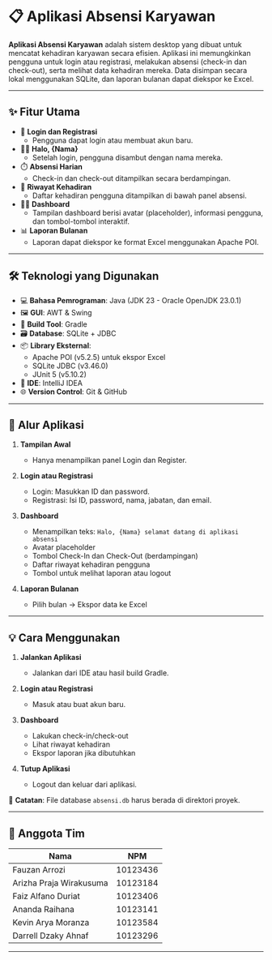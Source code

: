 # 📋 Aplikasi Absensi Karyawan

**Aplikasi Absensi Karyawan** adalah sistem desktop yang dibuat untuk mencatat kehadiran karyawan secara efisien. Aplikasi ini memungkinkan pengguna untuk login atau registrasi, melakukan absensi (check-in dan check-out), serta melihat data kehadiran mereka. Data disimpan secara lokal menggunakan SQLite, dan laporan bulanan dapat diekspor ke Excel.

---

## ✨ Fitur Utama

- 🔐 **Login dan Registrasi**
    - Pengguna dapat login atau membuat akun baru.
- 🙋‍♂️ **Halo, {Nama}**
    - Setelah login, pengguna disambut dengan nama mereka.
- ⏱️ **Absensi Harian**
    - Check-in dan check-out ditampilkan secara berdampingan.
- 📅 **Riwayat Kehadiran**
    - Daftar kehadiran pengguna ditampilkan di bawah panel absensi.
- 🧑‍💼 **Dashboard**
    - Tampilan dashboard berisi avatar (placeholder), informasi pengguna, dan tombol-tombol interaktif.
- 📊 **Laporan Bulanan**
    - Laporan dapat diekspor ke format Excel menggunakan Apache POI.

---

## 🛠️ Teknologi yang Digunakan

- 💻 **Bahasa Pemrograman**: Java (JDK 23 - Oracle OpenJDK 23.0.1)
- 🖼️ **GUI**: AWT & Swing
- 🧱 **Build Tool**: Gradle
- 🗃️ **Database**: SQLite + JDBC
- 📦 **Library Eksternal**:
    - Apache POI (v5.2.5) untuk ekspor Excel
    - SQLite JDBC (v3.46.0)
    - JUnit 5 (v5.10.2)
- 🧠 **IDE**: IntelliJ IDEA
- 🌐 **Version Control**: Git & GitHub

---

## 🔄 Alur Aplikasi

1. **Tampilan Awal**
    - Hanya menampilkan panel Login dan Register.

2. **Login atau Registrasi**
    - Login: Masukkan ID dan password.
    - Registrasi: Isi ID, password, nama, jabatan, dan email.

3. **Dashboard**
    - Menampilkan teks: `Halo, {Nama} selamat datang di aplikasi absensi`
    - Avatar placeholder
    - Tombol Check-In dan Check-Out (berdampingan)
    - Daftar riwayat kehadiran pengguna
    - Tombol untuk melihat laporan atau logout

4. **Laporan Bulanan**
    - Pilih bulan → Ekspor data ke Excel

---

## 💡 Cara Menggunakan

1. **Jalankan Aplikasi**
    - Jalankan dari IDE atau hasil build Gradle.

2. **Login atau Registrasi**
    - Masuk atau buat akun baru.

3. **Dashboard**
    - Lakukan check-in/check-out
    - Lihat riwayat kehadiran
    - Ekspor laporan jika dibutuhkan

4. **Tutup Aplikasi**
    - Logout dan keluar dari aplikasi.

📝 **Catatan**: File database `absensi.db` harus berada di direktori proyek.

---

## 👥 Anggota Tim

| Nama                          | NPM        |
|-------------------------------|------------|
| Fauzan Arrozi                | 10123436   |
| Arizha Praja Wirakusuma      | 10123184   |
| Faiz Alfano Duriat           | 10123406   |
| Ananda Raihana               | 10123141   |
| Kevin Arya Moranza           | 10123584   |
| Darrell Dzaky Ahnaf          | 10123296   |

---

